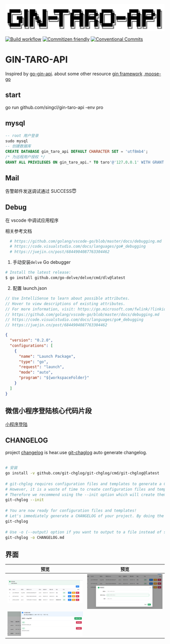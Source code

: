 ![gin-taro-api](./imgs/20220609102431.jpg)

[![Build workflow](https://github.com/singcl/gin-taro-api/actions/workflows/build.yml/badge.svg)](https://docs.github.com/cn/actions/monitoring-and-troubleshooting-workflows/adding-a-workflow-status-badge)
[![Commitizen friendly](https://img.shields.io/badge/commitizen-friendly-brightgreen.svg)](http://commitizen.github.io/cz-cli/)
[![Conventional Commits](https://img.shields.io/badge/Conventional%20Commits-1.0.0-%23FE5196?logo=conventionalcommits&logoColor=white)](https://conventionalcommits.org)

# GIN-TARO-API

Inspired by [go-gin-api](https://github.com/xinliangnote/go-gin-api). about some other resource [gin framework](https://gin-gonic.com/zh-cn/docs/quickstart/)
,[moose-go](https://gitee.com/shizidada/moose-go)

## start

go run github.com/singcl/gin-taro-api -env pro

## mysql

```sql
-- root 用户登录
sudo mysql
-- 创建数据库
CREATE DATABASE gin_taro_api DEFAULT CHARACTER SET = 'utf8mb4';
/* 为远程用户授权 */
GRANT ALL PRIVILEGES ON gin_taro_api.* TO taro'@'127.0.0.1' WITH GRANT OPTION;
```

## Mail

告警邮件发送调试通过 SUCCESS😇

## Debug

在 vscode 中调试应用程序

相关参考文档

```sh
  # https://github.com/golang/vscode-go/blob/master/docs/debugging.md
  # https://code.visualstudio.com/docs/languages/go#_debugging
  # https://juejin.cn/post/6844904087763304462
```

1. 手动安装`delve` Go debugger

```sh
# Install the latest release:
$ go install github.com/go-delve/delve/cmd/dlv@latest

```

2. 配置 launch.json

```js
// Use IntelliSense to learn about possible attributes.
// Hover to view descriptions of existing attributes.
// For more information, visit: https://go.microsoft.com/fwlink/?linkid=830387
// https://github.com/golang/vscode-go/blob/master/docs/debugging.md
// https://code.visualstudio.com/docs/languages/go#_debugging
// https://juejin.cn/post/6844904087763304462
```

```json
{
  "version": "0.2.0",
  "configurations": [
    {
      "name": "Launch Package",
      "type": "go",
      "request": "launch",
      "mode": "auto",
      "program": "${workspaceFolder}"
    }
  ]
}
```

## 微信小程序登陆核心代码片段

[小程序登陆](./Wx.md)

## CHANGELOG

project [changelog](./CHANGELOG.md) is hear.use [git-chaglog](https://github.com/git-chglog/git-chglog) auto generate changelog.

```sh

# 安装
go install -v github.com/git-chglog/git-chglog/cmd/git-chglog@latest

# git-chglog requires configuration files and templates to generate a CHANGELOG
# However, it is a waste of time to create configuration files and templates from scratch.
# Therefore we recommend using the --init option which will create them interactively 👍
git-chglog --init

# You are now ready for configuration files and templates!
# Let's immediately generate a CHANGELOG of your project. By doing the following simple command, Markdown for your CHANGELOG is displayed on stdout.
git-chglog

# Use -o (--output) option if you want to output to a file instead of stdout.
git-chglog -o CHANGELOG.md

```

## 界面

|                 预览                  |                预览                |
| :---------------------------------------: | :------------------------------------: |
|  ![授权列表](./imgs/authorized_list.png)  | ![新增授权](./imgs/authorized_add.png) |
| ![授权详情](./imgs/authorized_detail.png) |                                        |
